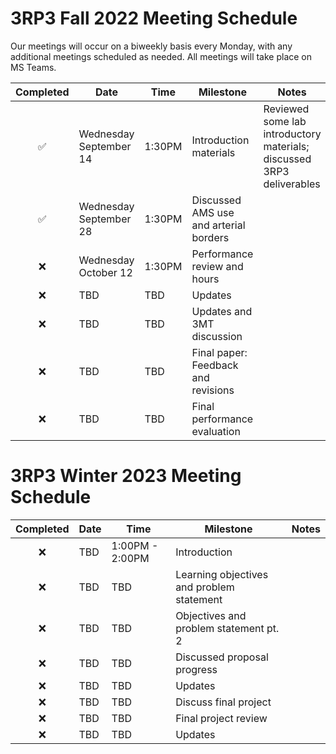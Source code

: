 # 3RP3 Fall 2022 Meeting Schedule

Our meetings will occur on a biweekly basis every Monday, with any additional meetings scheduled as needed. All meetings will take place on MS Teams.

| Completed | Date | Time | Milestone | Notes |
| :----: | ---- | ---- | ---- | ---- |
| ✅ | Wednesday September 14 | 1:30PM | Introduction materials | Reviewed some lab introductory materials; discussed 3RP3 deliverables |
| ✅ | Wednesday September 28 | 1:30PM | Discussed AMS use and arterial borders |  |
| ❌ | Wednesday October 12 | 1:30PM | Performance review and hours |  |
| ❌ | TBD | TBD | Updates |  |
| ❌ | TBD | TBD | Updates and 3MT discussion |  |
| ❌ | TBD | TBD | Final paper: Feedback and revisions |  | 
| ❌ | TBD | TBD | Final performance evaluation |  | 

# 3RP3 Winter 2023 Meeting Schedule
| Completed | Date | Time | Milestone | Notes |
| :----: | ---- | ---- | ---- | ---- |
| ❌ | TBD | 1:00PM - 2:00PM | Introduction |  |
| ❌ | TBD | TBD | Learning objectives and problem statement |  |
| ❌ | TBD | TBD | Objectives and problem statement pt. 2 |  |
| ❌ | TBD | TBD | Discussed proposal progress |  |
| ❌ | TBD | TBD | Updates |  |
| ❌ | TBD | TBD | Discuss final project |  |
| ❌ | TBD | TBD | Final project review | | 
| ❌ | TBD | TBD | Updates | | 
